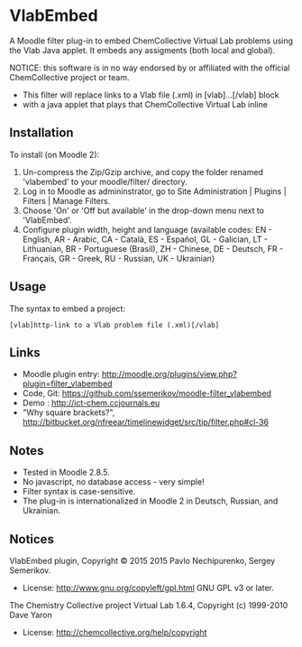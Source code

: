 VlabEmbed
=============

A Moodle filter plug-in to embed ChemCollective Virtual Lab problems using the Vlab Java applet. 
It embeds any assigments (both local and global).

NOTICE: this software is in no way endorsed by or affiliated with the official ChemCollective project or team.

 *  This filter will replace links to a Vlab file (.xml) in [vlab]...[/vlab] block 
 *  with a java applet that plays that ChemCollective Virtual Lab inline




Installation
------------
To install (on Moodle 2):

1. Un-compress the Zip/Gzip archive, and copy the folder renamed 'vlabembed' to your moodle/filter/ directory.
2. Log in to Moodle as admininstrator, go to Site Administration | Plugins | Filters | Manage Filters.
3. Choose 'On' or 'Off but available' in the drop-down menu next to 'VlabEmbed'.
4. Configure plugin width, height and language (available codes: EN - English, AR - Arabic, CA - Català,
   ES - Español, GL - Galician, LT - Lithuanian, BR - Portuguese (Brasil), ZH - Chinese, DE - Deutsch, 
   FR - Français, GR - Greek, RU - Russian, UK - Ukrainian)

Usage
-----
The syntax to embed a project:

    [vlab]http-link to a Vlab problem file (.xml)[/vlab]

Links
-----
* Moodle plugin entry: <http://moodle.org/plugins/view.php?plugin=filter_vlabembed>
* Code, Git: <https://github.com/ssemerikov/moodle-filter_vlabembed>
* Demo : <http://ict-chem.ccjournals.eu>
* "Why square brackets?", <http://bitbucket.org/nfreear/timelinewidget/src/tip/filter.php#cl-36>

Notes
-----
* Tested in Moodle 2.8.5.
* No javascript, no database access - very simple!
* Filter syntax is case-sensitive.
* The plug-in is internationalized in Moodle 2 in Deutsch, Russian, and Ukrainian.

Notices
-------
VlabEmbed plugin, Copyright © 2015 2015 Pavlo Nechipurenko, Sergey Semerikov.

* License: <http://www.gnu.org/copyleft/gpl.html> GNU GPL v3 or later.

The Chemistry Collective project Virtual Lab 1.6.4, Copyright (c) 1999-2010 Dave Yaron

* License: <http://chemcollective.org/help/copyright>
